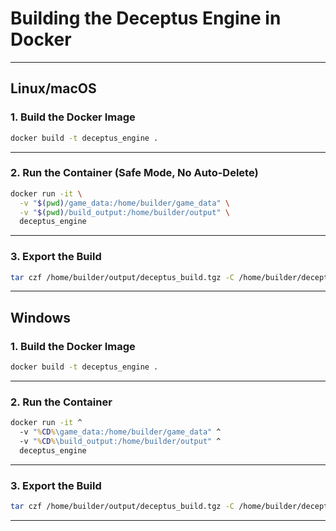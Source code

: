 
# Building the Deceptus Engine in Docker

---

## Linux/macOS

### 1. Build the Docker Image

```bash
docker build -t deceptus_engine .
```

---

### 2. Run the Container (Safe Mode, No Auto-Delete)

```bash
docker run -it \
  -v "$(pwd)/game_data:/home/builder/game_data" \
  -v "$(pwd)/build_output:/home/builder/output" \
  deceptus_engine
```

---

### 3. Export the Build

```bash
tar czf /home/builder/output/deceptus_build.tgz -C /home/builder/deceptus_engine/build .
```

---

## Windows

### 1. Build the Docker Image

```cmd
docker build -t deceptus_engine .
```

---

### 2. Run the Container

```cmd
docker run -it ^
  -v "%CD%\game_data:/home/builder/game_data" ^
  -v "%CD%\build_output:/home/builder/output" ^
  deceptus_engine
```

---

### 3. Export the Build

```bash
tar czf /home/builder/output/deceptus_build.tgz -C /home/builder/deceptus_engine/build .
```

---
